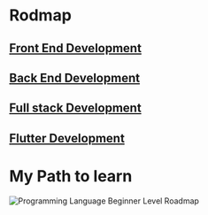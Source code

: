 # Rodmap 
## [Front End Development](https://github.com/KKBUGHUNTER/Others/blob/main/Roadmap.sh/frontend.pdf)
## [Back End Development](https://github.com/KKBUGHUNTER/Others/blob/main/Roadmap.sh/backend.pdf)
## [Full stack Development](https://github.com/KKBUGHUNTER/Others/blob/main/Roadmap.sh/full-stack.pdf)
## [Flutter Development](https://github.com/KKBUGHUNTER/Others/blob/main/Roadmap.sh/flutter.pdf)

# My Path to learn
![Programming Language Beginner Level Roadmap](https://github.com/KKBUGHUNTER/Others/assets/91019132/2494043d-f9e4-41a4-a6b1-b78a3f62e3a9)
